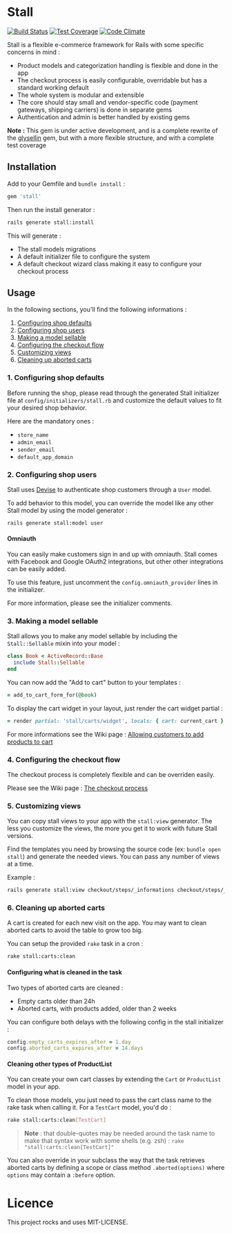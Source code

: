 # Stall

[![Build Status](https://api.travis-ci.org/rails-stall/stall.svg?branch=master)](http://travis-ci.org/rails-stall/stall)
[![Test Coverage](https://codeclimate.com/github/rails-stall/stall/badges/coverage.svg)](https://codeclimate.com/github/rails-stall/stall/coverage)
[![Code Climate](https://codeclimate.com/github/rails-stall/stall/badges/gpa.svg)](https://codeclimate.com/github/rails-stall/stall)

Stall is a flexible e-commerce framework for Rails with some specific concerns
in mind :

- Product models and categorization handling is flexible and done in the app
- The checkout process is easily configurable, overridable but has a standard working default
- The whole system is modular and extensible
- The core should stay small and vendor-specific code (payment gateways, shipping carriers) is done in separate gems
- Authentication and admin is better handled by existing gems

**Note :** This gem is under active development, and is a complete rewrite of
the [glysellin](https://github.com/glysellin/glysellin) gem, but with a more
flexible structure, and with a complete test coverage

## Installation

Add to your Gemfile and `bundle install` :

```ruby
gem 'stall'
```

Then run the install generator :

```bash
rails generate stall:install
```

This will generate :

- The stall models migrations
- A default initializer file to configure the system
- A default checkout wizard class making it easy to configure your checkout process

## Usage

In the following sections, you'll find the following informations :

1. [Configuring shop defaults](#1-configuring-shop-defaults)
2. [Configuring shop users](#2-configuring-shop-users)
3. [Making a model sellable](#3-making-a-model-sellable)
4. [Configuring the checkout flow](#4-configuring-the-checkout-flow)
5. [Customizing views](#5-customizing-views)
6. [Cleaning up aborted carts](#6-cleaning-up-aborted-carts)


### 1. Configuring shop defaults

Before running the shop, please read through the generated Stall initializer
file at `config/initializers/stall.rb` and customize the default values to fit
your desired shop behavior.

Here are the mandatory ones :

- `store_name`
- `admin_email`
- `sender_email`
- `default_app_domain`

### 2. Configuring shop users

Stall uses [Devise](https://github.com/plataformatec/devise) to authenticate
shop customers through a `User` model.

To add behavior to this model, you can override the model like any other Stall
model by using the model generator :

```bash
rails generate stall:model user
```

#### Omniauth

You can easily make customers sign in and up with omniauth. Stall comes with
Facebook and Google OAuth2 integrations, but other other integrations can be
easily added.

To use this feature, just uncomment the `config.omniauth_provider` lines in
the initializer.

For more information, please see the initializer comments.

### 3. Making a model sellable

Stall allows you to make any model sellable by including the `Stall::Sellable`
mixin into your model :

```ruby
class Book < ActiveRecord::Base
  include Stall::Sellable
end
```

You can now add the "Add to cart" button to your templates :

```ruby
= add_to_cart_form_for(@book)
```

To display the cart widget in your layout, just render the cart widget partial :

```ruby
= render partial: 'stall/carts/widget', locals: { cart: current_cart }
```

For more informations see the Wiki page :
[Allowing customers to add products to cart](https://github.com/rails-stall/stall/wiki/Allowing-customers-to-add-products-to-cart)


### 4. Configuring the checkout flow

The checkout process is completely flexible and can be overriden easily.

Please see the Wiki page :
[The checkout process](https://github.com/rails-stall/stall/wiki/The-checkout-process)


### 5. Customizing views

You can copy stall views to your app with the `stall:view` generator.
The less you customize the views, the more you get it to work with future
Stall versions.

Find the templates you need by browsing the source code (ex: `bundle open stall`)
and generate the needed views. You can pass any number of views at a time.

Example :

```bash
rails generate stall:view checkout/steps/_informations checkout/steps/_payment stall/carts/_cart
```

### 6. Cleaning up aborted carts

A cart is created for each new visit on the app. You may want to clean
aborted carts to avoid the table to grow too big.

You can setup the provided `rake` task in a cron :

```bash
rake stall:carts:clean
```

#### Configuring what is cleaned in the task

Two types of aborted carts are cleaned :

- Empty carts older than 24h
- Aborted carts, with products added, older than 2 weeks

You can configure both delays with the following config in the stall initializer :

```ruby
config.empty_carts_expires_after = 1.day
config.aborted_carts_expires_after = 14.days
```

#### Cleaning other types of ProductList

You can create your own cart classes by extending the `Cart` or `ProductList`
model in your app.

To clean those models, you just need to pass the cart class name to the rake
task when calling it. For a `TestCart` model, you'd do :

```bash
rake stall:carts:clean[TestCart]
```

> **Note** : that double-quotes may be needed around the task name to make that
syntax work with some shells (e.g. zsh) : `rake "stall:carts:clean[TestCart]"`

You can also override in your subclass the way that the task retrieves aborted
carts by defining a scope or class method `.aborted(options)` where `options`
may contain a `:before` option.

# Licence

This project rocks and uses MIT-LICENSE.
